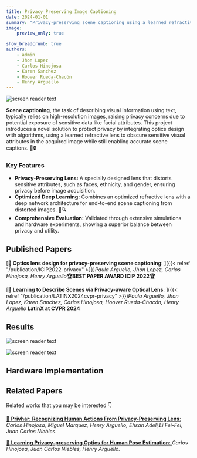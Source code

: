 ```yaml
---
title: Privacy Preserving Image Captioning
date: 2024-01-01
summary: "Privacy-preserving scene captioning using a learned refractive lens 📸🔒"
image: 
    preview_only: true

show_breadcrumb: true
authors:
    - admin
    - Jhon Lopez
    - Carlos Hinojosa
    - Karen Sanchez
    - Hoover Rueda-Chacón
    - Henry Arguello 
---
```

![screen reader text](/privacy/full_method.png "Proposed end-to-end model. The optical encoder incorporates a camera with a refractive lens, which is parametrized by a linear combination of Zernike polynomials. The decoder is formed by a convolutional feature extraction and an LSTM Network with attention, which produces a caption from the private image")

**Scene captioning**, the task of describing visual information using text, typically relies on high-resolution images, raising privacy concerns due to potential exposure of sensitive data like facial attributes. This project introduces a novel solution to protect privacy by integrating optics design with algorithms, using a learned refractive lens to obscure sensitive visual attributes in the acquired image while still enabling accurate scene captions. 📸🔒

### Key Features

- **Privacy-Preserving Lens:** A specially designed lens that distorts sensitive attributes, such as faces, ethnicity, and gender, ensuring privacy before image acquisition.
- **Optimized Deep Learning:** Combines an optimized refractive lens with a deep network architecture for end-to-end scene captioning from distorted images. 🤖🔍
- **Comprehensive Evaluation:** Validated through extensive simulations and hardware experiments, showing a superior balance between privacy and utility.
## Published Papers

[📌 **Optics lens design for privacy-preserving scene captioning**: ]({{< relref "/publication/ICIP2022-privacy" >}})_Paula Arguello, Jhon Lopez, Carlos Hinojosa, Henry Arguello_**🏆BEST PAPER AWARD ICIP 2022🏆**

[📌 **Learning to Describe Scenes via Privacy-aware Optical Lens**: ]({{< relref "/publication/LATINX2024cvpr-privacy" >}})_Paula Arguello, Jhon Lopez, Karen Sanchez, Carlos Hinojosa, Hoover Rueda-Chacón, Henry Arguello_ **LatinX at CVPR 2024**


## Results
![screen reader text](/privacy/ablation.png "Qualitative results on two test set samples. Insets display the SSIM and Meteor between the distorted and original images")

![screen reader text](/privacy/attacks.png "Evaluation of the robustness of our lens-protected images against deconvolution attacks. Qualitative results show that the identities of individuals cannot be recovered after applying non-blind (Wiener) and blind (DeblurGANv2) deconvolution")

## Hardware Implementation

## Related Papers

Related works that you may be interested 👇

[🔗 **Privhar: Recognizing Human Actions From Privacy-Preserving Lens**:](https://carloshinojosa.me/project/privhar/) _Carlos Hinojosa, Miguel Marquez, Henry Arguello, Ehsan Adeli,Li Fei-Fei, Juan Carlos Niebles._

[🔗 **Learning Privacy-preserving Optics for Human Pose Estimation**: ](https://carloshinojosa.me/publication/conf-iccv2021/) _Carlos Hinojosa, Juan Carlos Niebles, Henry Arguello._